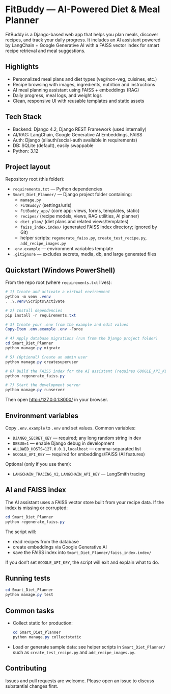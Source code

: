 # FitBuddy — AI-Powered Diet & Meal Planner

FitBuddy is a Django-based web app that helps you plan meals, discover recipes, and track your daily progress. It includes an AI assistant powered by LangChain + Google Generative AI with a FAISS vector index for smart recipe retrieval and meal suggestions.


## Highlights

- Personalized meal plans and diet types (veg/non-veg, cuisines, etc.)
- Recipe browsing with images, ingredients, nutrition and instructions
- AI meal planning assistant using FAISS + embeddings (RAG)
- Daily progress, meal logs, and weight logs
- Clean, responsive UI with reusable templates and static assets


## Tech Stack

- Backend: Django 4.2, Django REST Framework (used internally)
- AI/RAG: LangChain, Google Generative AI Embeddings, FAISS
- Auth: Django (allauth/social-auth available in requirements)
- DB: SQLite (default), easily swappable
- Python: 3.12


## Project layout

Repository root (this folder):

- `requirements.txt` — Python dependencies
- `Smart_Diet_Planner/` — Django project folder containing:
	- `manage.py`
	- `FitBuddy/` (settings/urls)
	- `FitBuddy_app/` (core app: views, forms, templates, static)
	- `recipes/` (recipe models, views, RAG utilities, AI planner)
	- `diet_plan/` (diet plans and related views/templates)
	- `faiss_index.index/` (generated FAISS index directory; ignored by Git)
	- helper scripts: `regenerate_faiss.py`, `create_test_recipe.py`, `add_recipe_images.py`
- `.env.example` — environment variables template
- `.gitignore` — excludes secrets, media, db, and large generated files


## Quickstart (Windows PowerShell)

From the repo root (where `requirements.txt` lives):

```powershell
# 1) Create and activate a virtual environment
python -m venv .venv
. .\.venv\Scripts\Activate

# 2) Install dependencies
pip install -r requirements.txt

# 3) Create your .env from the example and edit values
Copy-Item .env.example .env -Force

# 4) Apply database migrations (run from the Django project folder)
cd Smart_Diet_Planner
python manage.py migrate

# 5) (Optional) Create an admin user
python manage.py createsuperuser

# 6) Build the FAISS index for the AI assistant (requires GOOGLE_API_KEY)
python regenerate_faiss.py

# 7) Start the development server
python manage.py runserver
```

Then open http://127.0.0.1:8000/ in your browser.


## Environment variables

Copy `.env.example` to `.env` and set values. Common variables:

- `DJANGO_SECRET_KEY` — required; any long random string in dev
- `DEBUG=1` — enable Django debug in development
- `ALLOWED_HOSTS=127.0.0.1,localhost` — comma-separated list
- `GOOGLE_API_KEY` — required for embeddings/FAISS (AI features)

Optional (only if you use them):
- `LANGCHAIN_TRACING_V2`, `LANGCHAIN_API_KEY` — LangSmith tracing


## AI and FAISS index

The AI assistant uses a FAISS vector store built from your recipe data. If the index is missing or corrupted:

```powershell
cd Smart_Diet_Planner
python regenerate_faiss.py
```

The script will:
- read recipes from the database
- create embeddings via Google Generative AI
- save the FAISS index into `Smart_Diet_Planner/faiss_index.index/`

If you don’t set `GOOGLE_API_KEY`, the script will exit and explain what to do.


## Running tests

```powershell
cd Smart_Diet_Planner
python manage.py test
```


## Common tasks

- Collect static for production:
	```powershell
	cd Smart_Diet_Planner
	python manage.py collectstatic
	```

- Load or generate sample data: see helper scripts in `Smart_Diet_Planner/` such as `create_test_recipe.py` and `add_recipe_images.py`.


## Contributing

Issues and pull requests are welcome. Please open an issue to discuss substantial changes first.



